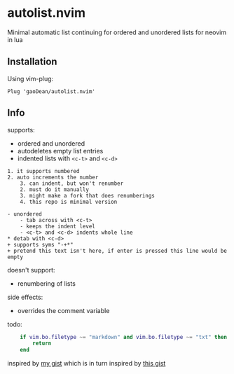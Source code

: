 # autolist.nvim
Minimal automatic list continuing for ordered and unordered lists for neovim in lua

## Installation
Using vim-plug:
```
Plug 'gaoDean/autolist.nvim'
```

## Info
supports:
* ordered and unordered
* autodeletes empty list entries
* indented lists with `<c-t>` and `<c-d>`
```
1. it supports numbered
2. auto increments the number
	3. can indent, but won't renumber
	2. must do it manually
	3. might make a fork that does renumberings
	4. this repo is minimal version

- unordered
	- tab across with <c-t>
	- keeps the indent level
	- <c-t> and <c-d> indents whole line
* detab with <c-d>
+ supports syms "-+*"
+ pretend this text isn't here, if enter is pressed this line would be empty
```


doesn't support:
* renumbering of lists

side effects:
* overrides the comment variable

todo:
```lua
	if vim.bo.filetype ~= "markdown" and vim.bo.filetype ~= "txt" then
		return
	end
```

inspired by [my gist](https://gist.github.com/gaoDean/288d01dfe64da66569fb6615c767e081)
which is in turn inspired by [this gist](https://gist.github.com/sedm0784/dffda43bcfb4728f8e90)
